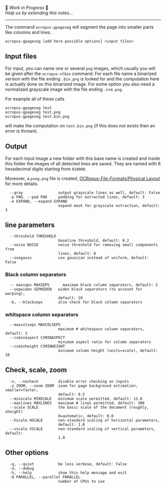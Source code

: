 🚧 _Work in Progress_ 🚧  
_Help us by extending this notes..._

---

The command `ocropus-gpageseg` will segment the page into smaller parts like
columns and lines.

```
ocropus-gpageseg [add here possible options] <input files>
```


## Input files

For input, you can name one or several `png` images, which usually you will
be given after the `ocropus-nlbin` command. For each file name a binarized
version with the file ending `.bin.png` is looked for and the computation
here is actually done on this binarized image. For some option you also
need a normalized grayscale image with the file ending `.nrm.png`.

For example all of these calls
```
ocropus-gpageseg test
ocropus-gpageseg test.png
ocropus-gpageseg test.bin.png
```
will make the computation on `test.bin.png` (if this does not exists then
an error is thrown).


## Output

For each input image a new folder with this base name is
created and inside this folder the images of all detected
lines are saved. They are named with 6 hexadecimal digits
starting from `010000`.

Moreover, a `pseg.png` file is created, [OCRopus-File-Formats/Physical Layout](https://github.com/tmbdev/ocropy/wiki/OCRopus-File-Formats#physical-layout) for more details.

```
  --gray                output grayscale lines as well, default: False
  -p PAD, --pad PAD     padding for extracted lines, default: 3
  -e EXPAND, --expand EXPAND
                        expand mask for grayscale extraction, default: 3
```


## line parameters

```
  --threshold THRESHOLD
                        baseline threshold, default: 0.2
  --noise NOISE         noise threshold for removing small components from
                        lines, default: 8
  --usegauss            use gaussian instead of uniform, default: False
```


### Black column separators

```
  -- maxseps MAXSEPS      maximum black column separators, default: 2
  --sepwiden SEPWIDEN   widen black separators (to account for warping),
                        default: 10
  -b, --blackseps       also check for black column separators
```


### whitspace column separators

```
  --maxcolseps MAXCOLSEPS
                        maximum # whitespace column separators, default: 2
  --csminaspect CSMINASPECT
                        minimum aspect ratio for column separators
  --csminheight CSMINHEIGHT
                        minimum column height (units=scale), default: 10
```


## Check, scale, zoom

```
  -n, --nocheck         disable error checking on inputs
  -z ZOOM, --zoom ZOOM  zoom for page background estimation, smaller=faster,
                        default: 0.5
  --minscale MINSCALE   minimum scale permitted, default: 12.0
  --maxlines MAXLINES   maximum # lines permitted, default: 300
  --scale SCALE         the basic scale of the document (roughly, xheight)
                        0=automatic, default: 0.0
  --hscale HSCALE       non-standard scaling of horizontal parameters,
                        default: 1.0
  --vscale VSCALE       non-standard scaling of vertical parameters, default:
                        1.0

```



## Other options

```
  -q, --quiet           be less verbose, default: False
  -d, --debug
  -h, --help            show this help message and exit
  -Q PARALLEL, --parallel PARALLEL
                        number of CPUs to use
```